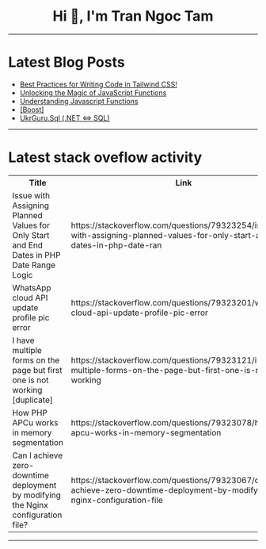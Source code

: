 <h1 align="center">Hi 👋, I'm Tran Ngoc Tam</h1>

---

# Latest Blog Posts 
<!-- BLOG-POST-LIST:START -->
- [Best Practices for Writing Code in Tailwind CSS!](https://dev.to/hexa-home/best-practices-for-writing-code-in-tailwind-css-19lg)
- [Unlocking the Magic of JavaScript Functions](https://dev.to/thedevricha/unlocking-the-magic-of-javascript-functions-1e2)
- [Understanding Javascript Functions](https://dev.to/thedevricha/understanding-javascript-functions-40hn)
- [[Boost]](https://dev.to/cristiansarmiento/-4bc8)
- [UkrGuru.Sql &lpar;.NET &lt;=&gt; SQL&rpar;](https://dev.to/ukrguru/ukrgurusql-net-sql-2c0l)
<!-- BLOG-POST-LIST:END -->

---

# Latest stack oveflow activity
<table>
  <tr><th>Title</th><th>Link</th></tr>
  <!-- STACKOVERFLOW:START --><tr><td>Issue with Assigning Planned Values for Only Start and End Dates in PHP Date Range Logic</td><td>https://stackoverflow.com/questions/79323254/issue-with-assigning-planned-values-for-only-start-and-end-dates-in-php-date-ran</td></tr><tr><td>WhatsApp cloud API update profile pic error</td><td>https://stackoverflow.com/questions/79323201/whatsapp-cloud-api-update-profile-pic-error</td></tr><tr><td>I have multiple forms on the page but first one is not working [duplicate]</td><td>https://stackoverflow.com/questions/79323121/i-have-multiple-forms-on-the-page-but-first-one-is-not-working</td></tr><tr><td>How PHP APCu works in memory segmentation</td><td>https://stackoverflow.com/questions/79323078/how-php-apcu-works-in-memory-segmentation</td></tr><tr><td>Can I achieve zero-downtime deployment by modifying the Nginx configuration file?</td><td>https://stackoverflow.com/questions/79323067/can-i-achieve-zero-downtime-deployment-by-modifying-the-nginx-configuration-file</td></tr><!-- STACKOVERFLOW:END -->
</table>

---


